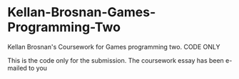 # Kellan-Brosnan-Games-Programming-Two
Kellan Brosnan's Coursework for Games programming two. CODE ONLY

This is the code only for the submission. The coursework essay has been e-mailed to you
